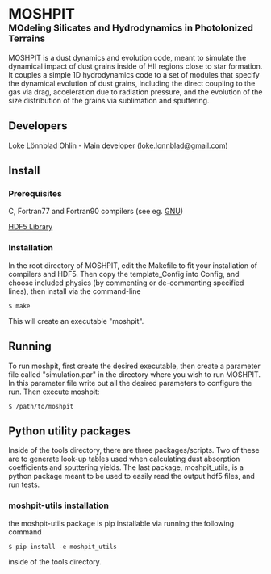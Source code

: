 # MOSHPIT <br/> <font size='4'>MOdeling Silicates and Hydrodynamics in PhotoIonized Terrains </font> </br>

MOSHPIT is a dust dynamics and evolution code, meant to simulate the dynamical impact of dust grains inside of HII regions close to star formation. It couples a simple 1D hydrodynamics code to a set of modules that specify the dynamical evolution of dust grains, including the direct coupling to the gas via drag, acceleration due to radiation pressure, and the evolution of the size distribution of the grains via sublimation and sputtering.

## Developers

Loke Lönnblad Ohlin - Main developer (loke.lonnblad@gmail.com)

## Install

### Prerequisites 
C, Fortran77 and Fortran90 compilers (see eg. [GNU](https://gcc.gnu.org/))

[HDF5 Library](https://www.hdfgroup.org/solutions/hdf5/)

### Installation
In the root directory of MOSHPIT, edit the Makefile to fit your installation of compilers and HDF5. Then copy the template_Config into Config, and choose included physics (by commenting or de-commenting specified lines), then install via the command-line
```console
$ make
```
This will create an executable "moshpit".

## Running
To run moshpit, first create the desired executable, then create a parameter file called "simulation.par" in the directory where you wish to run MOSHPIT. In this parameter file write out all the desired parameters to configure the run. Then execute moshpit:
```console
$ /path/to/moshpit
```


## Python utility packages
Inside of the tools directory, there are three packages/scripts. Two of these are to generate look-up tables used when calculating dust absorption coefficients and sputtering yields. The last package, moshpit_utils, is a python package meant to be used to easily read the output hdf5 files, and run tests.

### moshpit-utils installation
the moshpit-utils package is pip installable via running the following command
```
$ pip install -e moshpit_utils
```
inside of the tools directory.